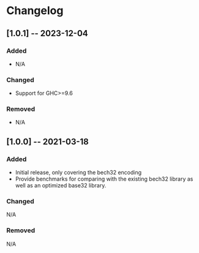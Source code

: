 # Changelog

## [1.0.1] -- 2023-12-04

### Added

- N/A

### Changed

- Support for GHC>=9.6

### Removed

- N/A

## [1.0.0] -- 2021-03-18

### Added

- Initial release, only covering the bech32 encoding
- Provide benchmarks for comparing with the existing bech32 library as well as an optimized base32 library.

### Changed

N/A

### Removed

N/A

